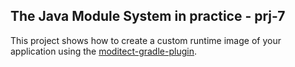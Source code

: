 ## The Java Module System in practice - prj-7

This project shows how to create a custom runtime image of your application using the [moditect-gradle-plugin](https://github.com/moditect/moditect-gradle-plugin).
